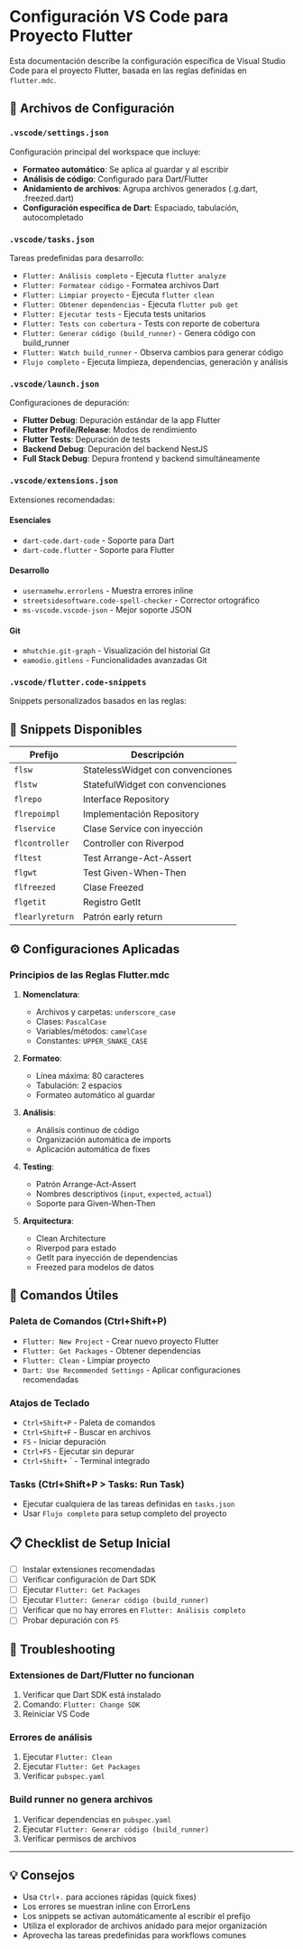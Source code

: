 # Configuración VS Code para Proyecto Flutter

Esta documentación describe la configuración específica de Visual Studio Code para el proyecto Flutter, basada en las reglas definidas en `flutter.mdc`.

## 📁 Archivos de Configuración

### `.vscode/settings.json`
Configuración principal del workspace que incluye:

- **Formateo automático**: Se aplica al guardar y al escribir
- **Análisis de código**: Configurado para Dart/Flutter
- **Anidamiento de archivos**: Agrupa archivos generados (.g.dart, .freezed.dart)
- **Configuración específica de Dart**: Espaciado, tabulación, autocompletado

### `.vscode/tasks.json`
Tareas predefinidas para desarrollo:

- `Flutter: Análisis completo` - Ejecuta `flutter analyze`
- `Flutter: Formatear código` - Formatea archivos Dart
- `Flutter: Limpiar proyecto` - Ejecuta `flutter clean`
- `Flutter: Obtener dependencias` - Ejecuta `flutter pub get`
- `Flutter: Ejecutar tests` - Ejecuta tests unitarios
- `Flutter: Tests con cobertura` - Tests con reporte de cobertura
- `Flutter: Generar código (build_runner)` - Genera código con build_runner
- `Flutter: Watch build_runner` - Observa cambios para generar código
- `Flujo completo` - Ejecuta limpieza, dependencias, generación y análisis

### `.vscode/launch.json`
Configuraciones de depuración:

- **Flutter Debug**: Depuración estándar de la app Flutter
- **Flutter Profile/Release**: Modos de rendimiento
- **Flutter Tests**: Depuración de tests
- **Backend Debug**: Depuración del backend NestJS
- **Full Stack Debug**: Depura frontend y backend simultáneamente

### `.vscode/extensions.json`
Extensiones recomendadas:

#### Esenciales
- `dart-code.dart-code` - Soporte para Dart
- `dart-code.flutter` - Soporte para Flutter

#### Desarrollo
- `usernamehw.errorlens` - Muestra errores inline
- `streetsidesoftware.code-spell-checker` - Corrector ortográfico
- `ms-vscode.vscode-json` - Mejor soporte JSON

#### Git
- `mhutchie.git-graph` - Visualización del historial Git
- `eamodio.gitlens` - Funcionalidades avanzadas Git

### `.vscode/flutter.code-snippets`
Snippets personalizados basados en las reglas:

## 🚀 Snippets Disponibles

| Prefijo | Descripción |
|---------|-------------|
| `flsw` | StatelessWidget con convenciones |
| `flstw` | StatefulWidget con convenciones |
| `flrepo` | Interface Repository |
| `flrepoimpl` | Implementación Repository |
| `flservice` | Clase Service con inyección |
| `flcontroller` | Controller con Riverpod |
| `fltest` | Test Arrange-Act-Assert |
| `flgwt` | Test Given-When-Then |
| `flfreezed` | Clase Freezed |
| `flgetit` | Registro GetIt |
| `flearlyreturn` | Patrón early return |

## ⚙️ Configuraciones Aplicadas

### Principios de las Reglas Flutter.mdc

1. **Nomenclatura**:
   - Archivos y carpetas: `underscore_case`
   - Clases: `PascalCase`  
   - Variables/métodos: `camelCase`
   - Constantes: `UPPER_SNAKE_CASE`

2. **Formateo**:
   - Línea máxima: 80 caracteres
   - Tabulación: 2 espacios
   - Formateo automático al guardar

3. **Análisis**:
   - Análisis continuo de código
   - Organización automática de imports
   - Aplicación automática de fixes

4. **Testing**:
   - Patrón Arrange-Act-Assert
   - Nombres descriptivos (`input`, `expected`, `actual`)
   - Soporte para Given-When-Then

5. **Arquitectura**:
   - Clean Architecture
   - Riverpod para estado
   - GetIt para inyección de dependencias
   - Freezed para modelos de datos

## 🎯 Comandos Útiles

### Paleta de Comandos (Ctrl+Shift+P)

- `Flutter: New Project` - Crear nuevo proyecto Flutter
- `Flutter: Get Packages` - Obtener dependencias
- `Flutter: Clean` - Limpiar proyecto
- `Dart: Use Recommended Settings` - Aplicar configuraciones recomendadas

### Atajos de Teclado

- `Ctrl+Shift+P` - Paleta de comandos
- `Ctrl+Shift+F` - Buscar en archivos
- `F5` - Iniciar depuración
- `Ctrl+F5` - Ejecutar sin depurar
- `Ctrl+Shift+` ` - Terminal integrado

### Tasks (Ctrl+Shift+P > Tasks: Run Task)

- Ejecutar cualquiera de las tareas definidas en `tasks.json`
- Usar `Flujo completo` para setup completo del proyecto

## 📋 Checklist de Setup Inicial

- [ ] Instalar extensiones recomendadas
- [ ] Verificar configuración de Dart SDK
- [ ] Ejecutar `Flutter: Get Packages`
- [ ] Ejecutar `Flutter: Generar código (build_runner)`
- [ ] Verificar que no hay errores en `Flutter: Análisis completo`
- [ ] Probar depuración con `F5`

## 🔧 Troubleshooting

### Extensiones de Dart/Flutter no funcionan
1. Verificar que Dart SDK está instalado
2. Comando: `Flutter: Change SDK`
3. Reiniciar VS Code

### Errores de análisis
1. Ejecutar `Flutter: Clean`
2. Ejecutar `Flutter: Get Packages`
3. Verificar `pubspec.yaml`

### Build runner no genera archivos
1. Verificar dependencias en `pubspec.yaml`
2. Ejecutar `Flutter: Generar código (build_runner)`
3. Verificar permisos de archivos

---

## 💡 Consejos

- Usa `Ctrl+.` para acciones rápidas (quick fixes)
- Los errores se muestran inline con ErrorLens
- Los snippets se activan automáticamente al escribir el prefijo
- Utiliza el explorador de archivos anidado para mejor organización
- Aprovecha las tareas predefinidas para workflows comunes
